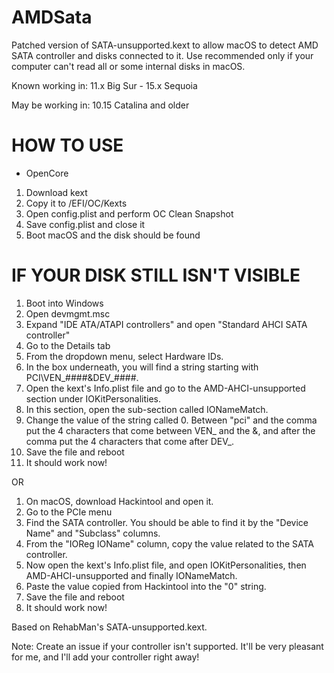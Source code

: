 # AMDSata

Patched version of SATA-unsupported.kext to allow macOS to detect AMD SATA controller and disks connected to it. Use recommended only if your computer can't read all or some internal disks in macOS.

Known working in:
11.x Big Sur - 15.x Sequoia

May be working in:
10.15 Catalina and older

# HOW TO USE
* OpenCore
1. Download kext
2. Copy it to /EFI/OC/Kexts
3. Open config.plist and perform OC Clean Snapshot
4. Save config.plist and close it
5. Boot macOS and the disk should be found

# IF YOUR DISK STILL ISN'T VISIBLE
1. Boot into Windows
2. Open devmgmt.msc
3. Expand "IDE ATA/ATAPI controllers" and open "Standard AHCI SATA controller"
4. Go to the Details tab
5. From the dropdown menu, select Hardware IDs.
6. In the box underneath, you will find a string starting with PCI\VEN_####&DEV_####.
7. Open the kext's Info.plist file and go to the AMD-AHCI-unsupported section under IOKitPersonalities.
8. In this section, open the sub-section called IONameMatch.
9. Change the value of the string called 0. Between "pci" and the comma put the 4 characters that come between VEN_ and the &, and after the comma put the 4 characters that come after DEV_.
10. Save the file and reboot
11. It should work now!

OR
1. On macOS, download Hackintool and open it.
2. Go to the PCIe menu
3. Find the SATA controller. You should be able to find it by the "Device Name" and "Subclass" columns.
4. From the "IOReg IOName" column, copy the value related to the SATA controller.
5. Now open the kext's Info.plist file, and open IOKitPersonalities, then AMD-AHCI-unsupported and finally IONameMatch.
6. Paste the value copied from Hackintool into the "0" string.
7. Save the file and reboot
8. It should work now!

Based on RehabMan's SATA-unsupported.kext.

Note: Create an issue if your controller isn't supported. It'll be very pleasant for me, and I'll add your controller right away!
